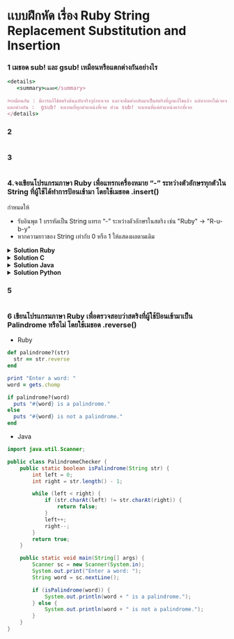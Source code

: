 # เเบบฝึกหัด เรี่อง Ruby String Replacement Substitution and Insertion
### 1 เมธอด sub! และ  gsub! เหมือนหรือแตกต่างกันอย่างไร
```ruby
<details>
   <summary>เฉลย</summary>

>เหมือนกัน : มีการแก้ไข้สตริงต้นฉบับจริงๆถ้าหาเจอ และจะคืนค่ากลับมาเป็นสตริงที่ถูกแก้ไขแล้ว แต่หากหาไม่เจอจะคืนค่าเป็น nil
แตกต่างกัน :  gsub! จะแทนที่ทุกตำแหน่งที่เจอ ส่วน sub! จะแทนที่แค่ตำแหน่งแรกที่เจอ
</details>
```
### 2
```ruby

```
### 3
```ruby

```
### 4.จงเขียนโปรแกรมภาษา Ruby เพื่อแทรกเครื่องหมาย “-” ระหว่างตัวอักษรทุกตัวใน String ที่ผู้ใช้ได้ทำการป้อนเข้ามา โดยใช้เมธอด .insert()
กำหนดให้

* รับอินพุต 1 บรรทัดเป็น String แทรก “-” ระหว่างตัวอักษรในสตริง เช่น "Ruby" -> "R-u-b-y"
* หากความยาวของ String เท่ากับ 0 หรือ 1 ให้แสดงผลตามเดิม

<details close>
   <summary><b>Solution Ruby</b></summary>
    
```ruby
input = gets.chomp

if input.length <= 1
  puts input
else
  i = input.length - 1
  while i > 0
    input.insert(i, "-")
    i -= 1
  end
  puts input
end
```
Input :
```ruby

Hellomyworld 

 ```
Output
```ruby

H-e-l-l-o-m-y-w-o-r-l-d

 ```        
</details>


<details close>
   <summary><b>Solution C</b></summary>
    
```c
#include <stdio.h>
#include <string.h>

void insertString(char *str, const char *insert, int index) {
    int lenStr = strlen(str);
    int lenInsert = strlen(insert);
    
    memmove(str + index + lenInsert, str + index, lenStr - index + 1);
    memcpy(str + index, insert, lenInsert);
}

int main() {
    char str[200];
    char insert[] = "-";

    scanf("%s", str);

    int len = strlen(str);
    if (len <= 1) {
        printf("%s\n", str);
        return 0;
    }

    for (int i = len - 1; i > 0; i--) {
        insertString(str, insert, i);
    }

    printf("%s\n", str);
    return 0;
}
```
Input :
```c

Hellomyworld 

 ```
Output
```c

H-e-l-l-o-m-y-w-o-r-l-d

 ```        
</details>

<details close>
   <summary><b>Solution Java</b></summary>
    
```java
import java.util.Scanner;

public class Main {
    public static void main(String[] args) {
        Scanner scanner = new Scanner(System.in);
        String input = scanner.nextLine();
        scanner.close();

        StringBuffer str = new StringBuffer(input);

        if (str.length() > 1) {
            for (int i = str.length() - 1; i > 0; i--) {
                str.insert(i, "-");
            }
        }

        System.out.println(str.toString());
    }
}

```
Input :
```java

Hellomyworld 

 ```
Output
```java

H-e-l-l-o-m-y-w-o-r-l-d

 ```        
</details>

<details close>
   <summary><b>Solution Python</b></summary>
    
```python
s = input("Enter a string: ")

if len(s) <= 1:
    print(s)
else:
    for i in range(len(s)-1, 0, -1):
        s = s[:i] + "-" + s[i:]
    print(s)

```
Input :
```python

Hellomyworld 

 ```
Output
```python

H-e-l-l-o-m-y-w-o-r-l-d

 ```        
</details>


### 5
```ruby

```
### 6 เขียนโปรแกรมภาษา Ruby เพื่อตรวจสอบว่าสตริงที่ผู้ใช้ป้อนเข้ามาเป็น Palindrome หรือไม่ โดยใช้เมธอด .reverse()
- Ruby
```ruby
def palindrome?(str)
  str == str.reverse
end

print "Enter a word: "
word = gets.chomp

if palindrome?(word)
  puts "#{word} is a palindrome."
else
  puts "#{word} is not a palindrome."
end
```
- Java
```java
import java.util.Scanner;

public class PalindromeChecker {
    public static boolean isPalindrome(String str) {
        int left = 0;
        int right = str.length() - 1;

        while (left < right) {
            if (str.charAt(left) != str.charAt(right)) {
                return false;
            }
            left++;
            right--;
        }
        return true;
    }

    public static void main(String[] args) {
        Scanner sc = new Scanner(System.in);
        System.out.print("Enter a word: ");
        String word = sc.nextLine();

        if (isPalindrome(word)) {
            System.out.println(word + " is a palindrome.");
        } else {
            System.out.println(word + " is not a palindrome.");
        }
    }
}
```
